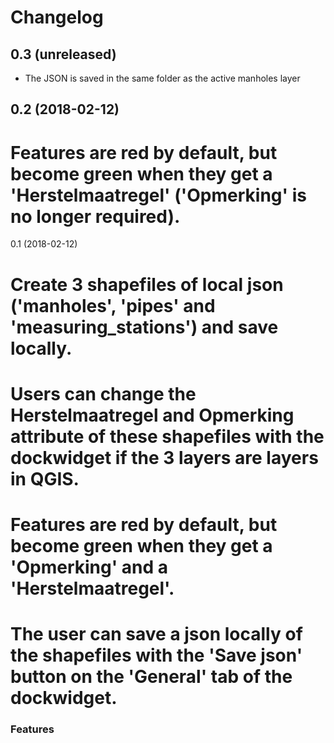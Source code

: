 # Changelog

0.3 (unreleased)
----------------

- The JSON is saved in the same folder as the active manholes layer


0.2 (2018-02-12)
----------------

# Features are red by default, but become green when they get a 'Herstelmaatregel' ('Opmerking' is no longer required).


0.1 (2018-02-12)

# Create 3 shapefiles of local json ('manholes', 'pipes' and 'measuring_stations') and save locally.
# Users can change the Herstelmaatregel and Opmerking attribute of these shapefiles with the dockwidget if the 3 layers are layers in QGIS.
# Features are red by default, but become green when they get a 'Opmerking' and a 'Herstelmaatregel'.
# The user can save a json locally of the shapefiles with the 'Save json' button on the 'General' tab of the dockwidget.

### Features
